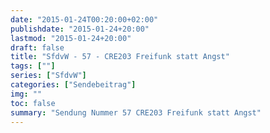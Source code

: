 ```yaml
---
date: "2015-01-24T00:20:00+02:00"
publishdate: "2015-01-24+20:00"
lastmod: "2015-01-24+20:00"
draft: false
title: "SfdvW - 57 - CRE203 Freifunk statt Angst"
tags: [""]
series: ["SfdvW"]
categories: ["Sendebeitrag"]
img: ""
toc: false
summary: "Sendung Nummer 57 CRE203 Freifunk statt Angst"
---
```


<div id="example"></div>
<script src="https://cdn.podlove.org/web-player/embed.js"></script>
<script>
  podlovePlayer('#example', '/blog/sfdvw57.json');
</script>
